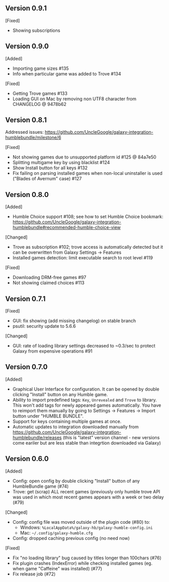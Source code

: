 ## Version 0.9.1

[Fixed]
- Showing subscriptions

## Version 0.9.0

[Added]
- Importing game sizes #135
- Info when particular game was added to Trove #134

[Fixed]
- Getting Trove games #133
- Loading GUI on Mac by removing non UTF8 character from CHANGELOG @ 9478b62


## Version 0.8.1
Addressed issues: https://github.com/UncleGoogle/galaxy-integration-humblebundle/milestone/6

[Fixed]
- Not showing games due to unsupported platform id #125 @ 84a7e50
- Splitting multigame key by using blacklist #124
- Show Install button for all keys #132
- Fix failing on parsing installed games when non-local uninstaller is used ("Blades of Avernum" case) #127

## Version 0.8.0

[Added]
- Humble Choice support #108; see how to set Humble Choice bookmark:
https://github.com/UncleGoogle/galaxy-integration-humblebundle#recommended-humble-choice-view

[Changed]
- Trove as subscription #102; trove access is automatically detected but it can be overwritten from Galaxy Settings -> Features
- Installed games detection: limit executable search to root level #119

[Fixed]
- Downloading DRM-free games #97
- Not showing claimed choices #113


## Version 0.7.1

[Fixed]
- GUI: fix showing (add missing changelog) on stable branch
- psutil: security update to 5.6.6

[Changed]
- GUI: rate of loading library settings decreased to ~0.3/sec to protect Galaxy from expensive operations #91

## Version 0.7.0

[Added]
- Graphical User Interface for configuration. It can be opened by double clicking "Install" button on any Humble game.
- Ability to import predefined tags: `Key`, `Unrevealed` and `Trove` to library. This won't add tags for newly appeared games automatically. You have to reimport them manually by going to Settings -> Features -> Import button under "HUMBLE BUNDLE".
- Support for keys containing multiple games at once.
- Automatic updates to integration downloaded manually from https://github.com/UncleGoogle/galaxy-integration-humblebundle/releases (this is "latest" version channel - new versions come eariler but are less stable than integrtion downloaded via Galaxy)

## Version 0.6.0

[Added]
- Config: open config by double clicking "Install" button of any HumbleBundle game (#74)
- Trove: get (scrap) ALL recent games (previously only humble trove API was used in which most recent games appears with a week or two delay (#79)

[Changed]
- Config: config file was moved outside of the plugin code (#80) to:
    - Windows: `%LocalAppData%/galaxy-hb/galaxy-humble-config.ini`
    - Mac: `~/.config/galaxy-humble.cfg`
- Config: dropped caching previous config (no need now)

[Fixed]
- Fix "no loading library" bug caused by titles longer than 100chars (#76)
- Fix plugin crashes (IndexError) while checking installed games (eg. when game "Caffeine" was installed) (#77)
- Fix release job (#72)